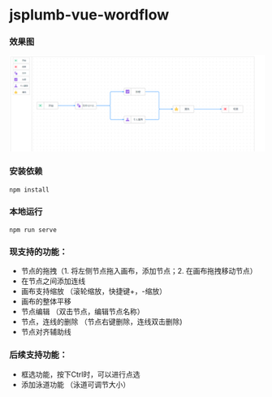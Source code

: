 # jsplumb-vue-wordflow


### 效果图

![Image text](https://github.com/Code-RoadFly/jsplumb-vue-wordFlow/blob/main/src/assets/sample.jpg)

### 安装依赖
```
npm install
```

### 本地运行
```
npm run serve
```
### 现支持的功能：

- 节点的拖拽（1. 将左侧节点拖入画布，添加节点；2. 在画布拖拽移动节点）
- 在节点之间添加连线
- 画布支持缩放 （滚轮缩放，快捷键+，-缩放）
- 画布的整体平移
- 节点编辑 （双击节点，编辑节点名称）
- 节点，连线的删除 （节点右键删除，连线双击删除)
- 节点对齐辅助线
### 后续支持功能：

- 框选功能，按下Ctrl时，可以进行点选
- 添加泳道功能 （泳道可调节大小）
